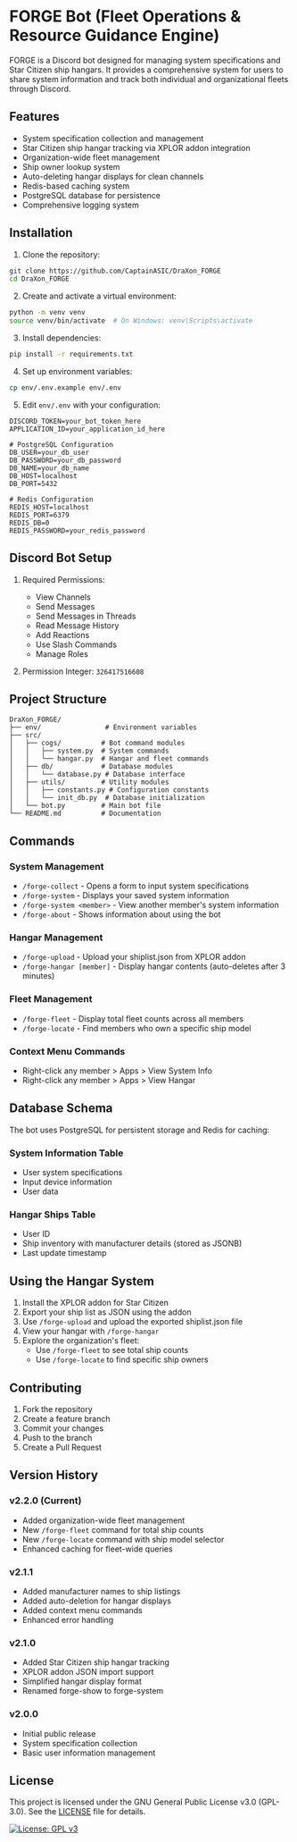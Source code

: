# FORGE Bot (Fleet Operations & Resource Guidance Engine)

FORGE is a Discord bot designed for managing system specifications and Star Citizen ship hangars. It provides a comprehensive system for users to share system information and track both individual and organizational fleets through Discord.

## Features

- System specification collection and management
- Star Citizen ship hangar tracking via XPLOR addon integration
- Organization-wide fleet management
- Ship owner lookup system
- Auto-deleting hangar displays for clean channels
- Redis-based caching system
- PostgreSQL database for persistence
- Comprehensive logging system

## Installation

1. Clone the repository:
```bash
git clone https://github.com/CaptainASIC/DraXon_FORGE
cd DraXon_FORGE
```

2. Create and activate a virtual environment:
```bash
python -m venv venv
source venv/bin/activate  # On Windows: venv\Scripts\activate
```

3. Install dependencies:
```bash
pip install -r requirements.txt
```

4. Set up environment variables:
```bash
cp env/.env.example env/.env
```

5. Edit `env/.env` with your configuration:
```
DISCORD_TOKEN=your_bot_token_here
APPLICATION_ID=your_application_id_here

# PostgreSQL Configuration
DB_USER=your_db_user
DB_PASSWORD=your_db_password
DB_NAME=your_db_name
DB_HOST=localhost
DB_PORT=5432

# Redis Configuration
REDIS_HOST=localhost
REDIS_PORT=6379
REDIS_DB=0
REDIS_PASSWORD=your_redis_password
```

## Discord Bot Setup

1. Required Permissions:
   - View Channels
   - Send Messages
   - Send Messages in Threads
   - Read Message History
   - Add Reactions
   - Use Slash Commands
   - Manage Roles

2. Permission Integer: `326417516608`

## Project Structure

```
DraXon_FORGE/
├── env/                # Environment variables
├── src/
│   ├── cogs/          # Bot command modules
│   │   ├── system.py  # System commands
│   │   └── hangar.py  # Hangar and fleet commands
│   ├── db/            # Database modules
│   │   └── database.py # Database interface
│   ├── utils/         # Utility modules
│   │   ├── constants.py # Configuration constants
│   │   └── init_db.py  # Database initialization
│   └── bot.py         # Main bot file
└── README.md          # Documentation
```

## Commands

### System Management
- `/forge-collect` - Opens a form to input system specifications
- `/forge-system` - Displays your saved system information
- `/forge-system <member>` - View another member's system information
- `/forge-about` - Shows information about using the bot

### Hangar Management
- `/forge-upload` - Upload your shiplist.json from XPLOR addon
- `/forge-hangar [member]` - Display hangar contents (auto-deletes after 3 minutes)

### Fleet Management
- `/forge-fleet` - Display total fleet counts across all members
- `/forge-locate` - Find members who own a specific ship model

### Context Menu Commands
- Right-click any member > Apps > View System Info
- Right-click any member > Apps > View Hangar

## Database Schema

The bot uses PostgreSQL for persistent storage and Redis for caching:

### System Information Table
- User system specifications
- Input device information
- User data

### Hangar Ships Table
- User ID
- Ship inventory with manufacturer details (stored as JSONB)
- Last update timestamp

## Using the Hangar System

1. Install the XPLOR addon for Star Citizen
2. Export your ship list as JSON using the addon
3. Use `/forge-upload` and upload the exported shiplist.json file
4. View your hangar with `/forge-hangar`
5. Explore the organization's fleet:
   - Use `/forge-fleet` to see total ship counts
   - Use `/forge-locate` to find specific ship owners

## Contributing

1. Fork the repository
2. Create a feature branch
3. Commit your changes
4. Push to the branch
5. Create a Pull Request

## Version History

### v2.2.0 (Current)
- Added organization-wide fleet management
- New `/forge-fleet` command for total ship counts
- New `/forge-locate` command with ship model selector
- Enhanced caching for fleet-wide queries

### v2.1.1
- Added manufacturer names to ship listings
- Added auto-deletion for hangar displays
- Added context menu commands
- Enhanced error handling

### v2.1.0
- Added Star Citizen ship hangar tracking
- XPLOR addon JSON import support
- Simplified hangar display format
- Renamed forge-show to forge-system

### v2.0.0
- Initial public release
- System specification collection
- Basic user information management

## License 

This project is licensed under the GNU General Public License v3.0 (GPL-3.0). See the [LICENSE](LICENSE) file for details.

[![License: GPL v3](https://img.shields.io/badge/License-GPLv3-blue.svg)](https://www.gnu.org/licenses/gpl-3.0)

